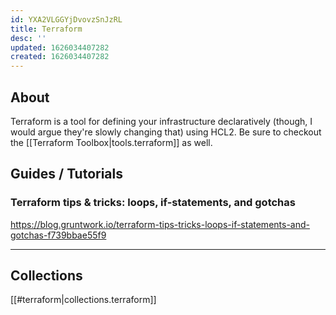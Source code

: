 ```yaml
---
id: YXA2VLGGYjDvovzSnJzRL
title: Terraform
desc: ''
updated: 1626034407282
created: 1626034407282
---
```

## About

Terraform is a tool for defining your infrastructure declaratively (though, I would argue they're slowly changing that) using HCL2. Be sure to checkout the [[Terraform Toolbox|tools.terraform]] as well.

## Guides / Tutorials

### Terraform tips & tricks: loops, if-statements, and gotchas

<https://blog.gruntwork.io/terraform-tips-tricks-loops-if-statements-and-gotchas-f739bbae55f9>

----

## Collections

[[#terraform|collections.terraform]]
